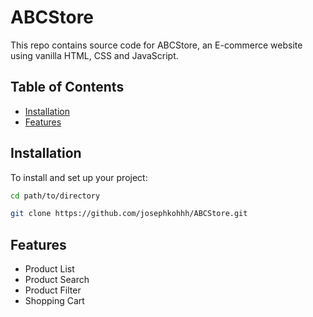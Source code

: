 # ABCStore
This repo contains source code for ABCStore, an E-commerce website using vanilla HTML, CSS and JavaScript.

## Table of Contents

- [Installation](#installation)
- [Features](#features)

## Installation

To install and set up your project:

```bash
cd path/to/directory

git clone https://github.com/josephkohhh/ABCStore.git
```
## Features

- Product List
- Product Search
- Product Filter
- Shopping Cart





